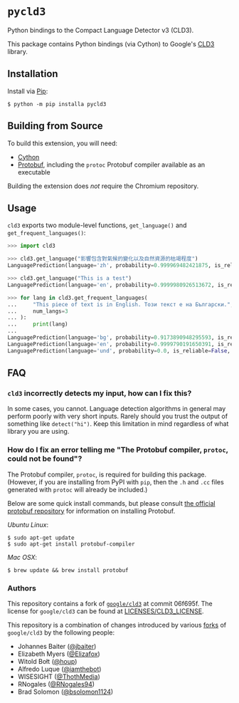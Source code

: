 # `pycld3`

Python bindings to the Compact Language Detector v3 (CLD3).

This package contains Python bindings (via Cython) to Google's [CLD3](https://github.com/google/cld3/) library.

## Installation

Install via [Pip](https://pypi.org/project/pycld3/):

```console
$ python -m pip installa pycld3
```

## Building from Source

To build this extension, you will need:

- [Cython](https://cython.readthedocs.io/en/latest/)
- [Protobuf](https://github.com/protocolbuffers/protobuf), including the `protoc` Protobuf compiler available as an executable

Building the extension does *not* require the Chromium repository.

## Usage

`cld3` exports two module-level functions, `get_language()` and `get_frequent_languages()`:

```python
>>> import cld3

>>> cld3.get_language("影響包含對氣候的變化以及自然資源的枯竭程度")
LanguagePrediction(language='zh', probability=0.999969482421875, is_reliable=True, proportion=1.0)

>>> cld3.get_language("This is a test")
LanguagePrediction(language='en', probability=0.9999980926513672, is_reliable=True, proportion=1.0)

>>> for lang in cld3.get_frequent_languages(
...     "This piece of text is in English. Този текст е на Български.",
...     num_langs=3
... ):
...     print(lang)
...
LanguagePrediction(language='bg', probability=0.9173890948295593, is_reliable=True, proportion=0.5853658318519592)
LanguagePrediction(language='en', probability=0.9999790191650391, is_reliable=True, proportion=0.4146341383457184)
LanguagePrediction(language='und', probability=0.0, is_reliable=False, proportion=0.0)
```

## FAQ

### `cld3` incorrectly detects my input, how can I fix this?

In some cases, you cannot.  Language detection algorithms in general may perform poorly with very short inputs.
Rarely should you trust the output of something like `detect("hi")`.  Keep this limitation in mind regardless
of what library you are using.

### How do I fix an error telling me "The Protobuf compiler, `protoc`, could not be found"?

The Protobuf compiler, `protoc`, is required for building this package.  (However, if you are installing from PyPI with `pip`, then the
`.h` and `.cc` files generated with `protoc` will already be included.)

Below are some quick install commands, but please consult [the official protobuf repository](https://github.com/protocolbuffers/protobuf) for information on installing Protobuf.

_Ubuntu Linux_:

```console
$ sudo apt-get update
$ sudo apt-get install protobuf-compiler
```

_Mac OSX_:

```console
$ brew update && brew install protobuf
```

### Authors

This repository contains a fork of [`google/cld3`](https://github.com/google/cld3/) at commit 06f695f.  The license for `google/cld3` can be found at
[LICENSES/CLD3\_LICENSE](https://github.com/bsolomon1124/pycld3/blob/master/LICENSES/CLD3_LICENSE).

This repository is a combination of changes introduced by various [forks](https://github.com/google/cld3/network/members) of `google/cld3` by the following people:

- Johannes Baiter ([@jbaiter](https://github.com/jbaiter))
- Elizabeth Myers ([@Elizafox](https://github.com/Elizafox))
- Witold Bołt ([@houp](https://github.com/houp))
- Alfredo Luque ([@iamthebot](https://github.com/iamthebot))
- WISESIGHT ([@ThothMedia](https://github.com/ThothMedia))
- RNogales ([@RNogales94](https://github.com/RNogales94))
- Brad Solomon ([@bsolomon1124](https://github.com/bsolomon1124))

